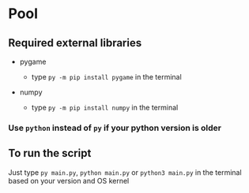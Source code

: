 # Pool

## Required external libraries
  * pygame
    * type `py -m pip install pygame` in the terminal

  * numpy
    * type `py -m pip install numpy` in the terminal

  ### Use `python` instead of `py` if your python version is older

## To run the script
  Just type `py main.py`, `python main.py` or `python3 main.py` in the terminal based on your version and OS kernel 
